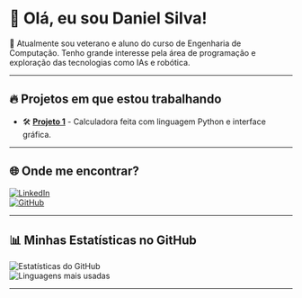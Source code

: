 # 👋 Olá, eu sou Daniel Silva!

🚀 Atualmente sou veterano e aluno do curso de Engenharia de Computação. Tenho grande interesse pela área de programação e exploração das tecnologias como IAs e robótica.

---

## 🔥 **Projetos em que estou trabalhando**

- 🛠️ **[Projeto 1](https://github.com/DANIprog19/Calculadora-_Simples.git)** - Calculadora feita com linguagem Python e interface gráfica.

---

## 🌐 **Onde me encontrar?**

[![LinkedIn](https://img.shields.io/badge/LinkedIn-000?style=for-the-badge&logo=linkedin&logoColor=blue)](https://www.linkedin.com/in/daniel-silva-6216b1268/)  
[![GitHub](https://img.shields.io/badge/GitHub-000?style=for-the-badge&logo=github&logoColor=white)](https://github.com/DANIprog19)

---

## 📊 **Minhas Estatísticas no GitHub**

![Estatísticas do GitHub](https://github-readme-stats.vercel.app/api?username=DANIprog19&show_icons=true&theme=dark&count_private=true)  
![Linguagens mais usadas](https://github-readme-stats.vercel.app/api/top-langs/?username=DANIprog19&layout=compact&theme=dark)

---
